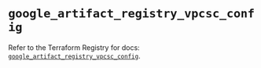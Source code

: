 # `google_artifact_registry_vpcsc_config`

Refer to the Terraform Registry for docs: [`google_artifact_registry_vpcsc_config`](https://registry.terraform.io/providers/hashicorp/google-beta/6.14.0/docs/resources/google_artifact_registry_vpcsc_config).

